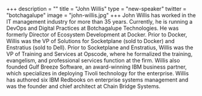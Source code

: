 +++
description = ""
title = "John Willis"
type = "new-speaker"
twitter = "botchagalupe"
image = "john-willis.jpg"
+++
John Willis has worked in the IT management industry for more than 35 years. Currently, he is running a DevOps and Digital Practices at Botchagalupe Technologies. He was formerly Director of Ecosystem Development at Docker. Prior to Docker, Willis was the VP of Solutions for Socketplane (sold to Docker) and Enstratius (sold to Dell). Prior to Socketplane and Enstratius, Willis was the VP of Training and Services at Opscode, where he formalized the training, evangelism, and professional services function at the firm. Willis also founded Gulf Breeze Software, an award-winning IBM business partner, which specializes in deploying Tivoli technology for the enterprise. Willis has authored six IBM Redbooks on enterprise systems management and was the founder and chief architect at Chain Bridge Systems.